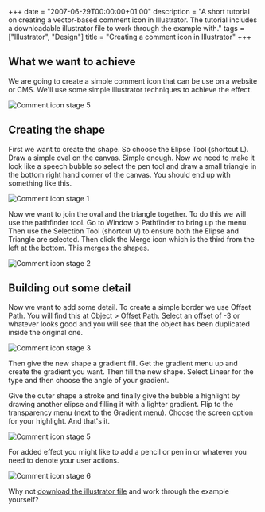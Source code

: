 +++
date = "2007-06-29T00:00:00+01:00"
description = "A short tutorial on creating a vector-based comment icon in Illustrator. The tutorial includes a downloadable illustrator file to work through the example with."
tags = ["Illustrator", "Design"]
title = "Creating a comment icon in Illustrator"
+++

## What we want to achieve

We are going to create a simple comment icon that can be use on a website or
CMS. We'll use some simple illustrator techniques to achieve the effect.

![Comment icon stage 5][1]

## Creating the shape

First we want to create the shape. So choose the Elipse Tool (shortcut L). Draw
a simple oval on the canvas. Simple enough. Now we need to make it look like a
speech bubble so select the pen tool and draw a small triangle in the bottom
right hand corner of the canvas. You should end up with something like this.

![Comment icon stage 1][2]

Now we want to join the oval and the triangle together. To do this we will use
the pathfinder tool. Go to Window > Pathfinder to bring up the menu. Then use
the Selection Tool (shortcut V) to ensure both the Elipse and Triangle are
selected. Then click the Merge icon which is the third from the left at the
bottom. This merges the shapes.

![Comment icon stage 2][3]

## Building out some detail

Now we want to add some detail. To create a simple border we use Offset Path.
You will find this at Object > Offset Path. Select an offset of -3 or whatever
looks good and you will see that the object has been duplicated inside the
original one.

![Comment icon stage 3][4]

Then give the new shape a gradient fill. Get the gradient menu up and create the
gradient you want. Then fill the new shape. Select Linear for the type and then
choose the angle of your gradient.

Give the outer shape a stroke and finally give the bubble a highlight by drawing
another elipse and filling it with a lighter gradient. Flip to the transparency
menu (next to the Gradient menu). Choose the screen option for your highlight.
And that's it.

![Comment icon stage 5][1]

For added effect you might like to add a pencil or pen in or whatever you need
to denote your user actions.

![Comment icon stage 6][5]

Why not [download the illustrator file][6] and work through the example
yourself?

[1]: /images/articles/comment_stage_5.webp
[2]: /images/articles/comment_stage_1.webp
[3]: /images/articles/comment_stage_2.webp
[4]: /images/articles/comment_stage_3.webp
[5]: /images/articles/comment_stage_6.webp
[6]: http://cdn.shapeshed.com/downloads/comment_icon.ai
